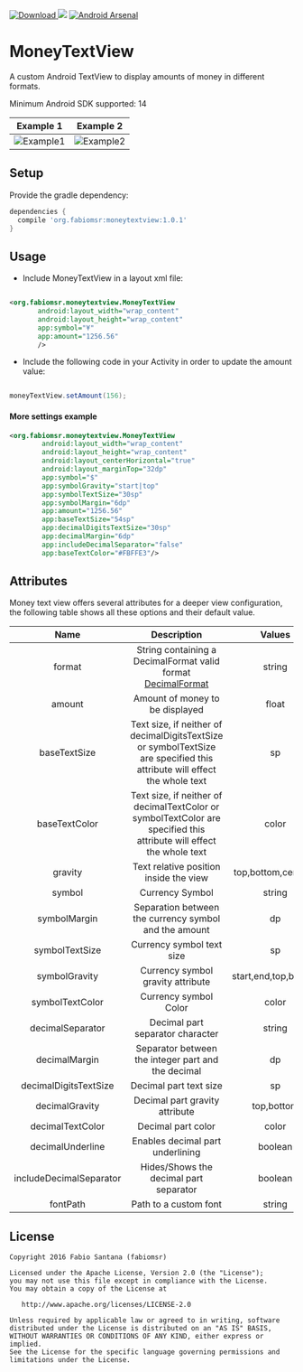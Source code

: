 [ ![Download](https://api.bintray.com/packages/fabiomsr/maven/MoneyTextView/images/download.svg) ](https://bintray.com/fabiomsr/maven/MoneyTextView/_latestVersion)
<a href="http://www.methodscount.com/?lib=org.fabiomsr%3Amoneytextview%3A%2B"><img src="https://img.shields.io/badge/Methods and size-87 | 10 KB-e91e63.svg"/></a>
[![Android Arsenal](https://img.shields.io/badge/Android%20Arsenal-MoneyTextView-green.svg?style=true)](https://android-arsenal.com/details/1/3835)

# MoneyTextView

A custom Android TextView to display amounts of money in different formats.

Minimum Android SDK supported: 14

Example 1 | Example 2
---- | ----
![Example1](https://raw.githubusercontent.com/fabiomsr/MoneyTextView/develop/art/screenshot1.png) | ![Example2](https://raw.githubusercontent.com/fabiomsr/MoneyTextView/develop/art/screenshot2.png)


## Setup

Provide the gradle dependency:

~~~groovy
dependencies {
  compile 'org.fabiomsr:moneytextview:1.0.1'
}  
~~~

## Usage

* Include MoneyTextView in a layout xml file:

~~~xml                                            

<org.fabiomsr.moneytextview.MoneyTextView
       android:layout_width="wrap_content"
       android:layout_height="wrap_content"
       app:symbol="¥"
       app:amount="1256.56"
       />

~~~

* Include the following code in your Activity in order to update the amount value:

~~~java

moneyTextView.setAmount(156);

~~~

#### More settings example

~~~xml
<org.fabiomsr.moneytextview.MoneyTextView
        android:layout_width="wrap_content"
        android:layout_height="wrap_content"
        android:layout_centerHorizontal="true"
        android:layout_marginTop="32dp"
        app:symbol="$"
        app:symbolGravity="start|top"
        app:symbolTextSize="30sp"
        app:symbolMargin="6dp"
        app:amount="1256.56"
        app:baseTextSize="54sp"
        app:decimalDigitsTextSize="30sp"
        app:decimalMargin="6dp"
        app:includeDecimalSeparator="false"
        app:baseTextColor="#FBFFE3"/>
~~~

## Attributes

Money text view offers several attributes for a deeper view configuration, the following table shows all these options and their default value.

|           Name          |                                                             Description                                                             |        Values        |   Default  |
|:-----------------------:|:-----------------------------------------------------------------------------------------------------------------------------------:|:--------------------:|:----------:|
| format                  | String containing a DecimalFormat valid format [DecimalFormat]       | string               | ###,##0.00 |
| amount                  | Amount of money to be displayed                                                                                                                  | float                | 0          |
| baseTextSize            | Text size, if neither of decimalDigitsTextSize or symbolTextSize are specified this attribute will effect the whole text                            | sp                   | 18sp       |
| baseTextColor           | Text size, if neither of decimalTextColor or symbolTextColor are specified this attribute will effect the whole text                                          | color                | #000000    |
| gravity                 | Text relative position inside the view                                                                                      | top,bottom,center... | center     |
| symbol                  | Currency Symbol                                                                                                                     | string               | $          |
| symbolMargin            | Separation between the currency symbol and the amount                                                                                           | dp                   | 2dp        |
| symbolTextSize          | Currency symbol text size                                                                                                       | sp                   | 18sp       |
| symbolGravity           | Currency symbol gravity attribute | start,end,top,bottom | top,start  |
| symbolTextColor         | Currency symbol Color                                                                                                                   | color                | #000000    |
| decimalSeparator        | Decimal part separator character                                                                                                | string               | '          |
| decimalMargin           | Separator between the integer part and the decimal                                                                                 | dp                   | 2dp        |
| decimalDigitsTextSize   | Decimal part text size                                                                                               | sp                   | 18sp       |
| decimalGravity          | Decimal part gravity attribute                                                    | top,bottom           | top        |
| decimalTextColor        | Decimal part color                                                                                                           | color                | #000000    |
| decimalUnderline        | Enables decimal part underlining                                                                                              | boolean              | false      |
| includeDecimalSeparator | Hides/Shows the decimal part separator                                                                                                | boolean              | true       |
| fontPath                | Path to a custom font                                                                                                         | string               |            |




License
-------

    Copyright 2016 Fabio Santana (fabiomsr)

    Licensed under the Apache License, Version 2.0 (the "License");
    you may not use this file except in compliance with the License.
    You may obtain a copy of the License at

       http://www.apache.org/licenses/LICENSE-2.0

    Unless required by applicable law or agreed to in writing, software
    distributed under the License is distributed on an "AS IS" BASIS,
    WITHOUT WARRANTIES OR CONDITIONS OF ANY KIND, either express or implied.
    See the License for the specific language governing permissions and
    limitations under the License.

[DecimalFormat]:https://docs.oracle.com/javase/7/docs/api/java/text/DecimalFormat.html
